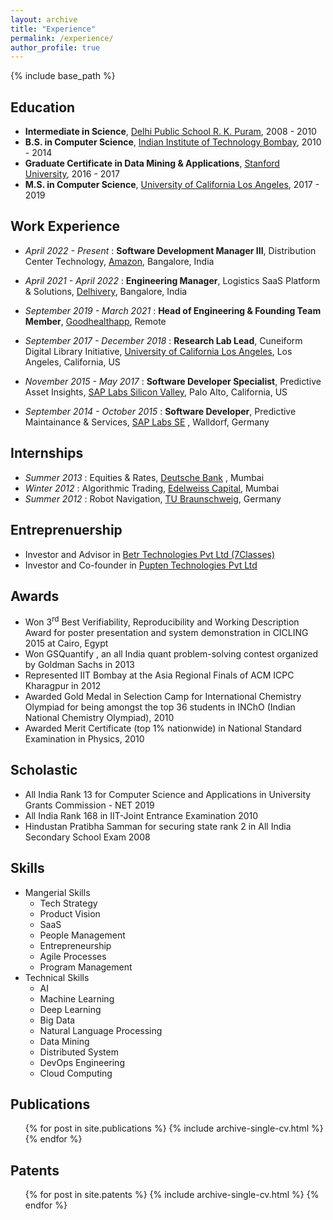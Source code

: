 ```yaml
---
layout: archive
title: "Experience"
permalink: /experience/
author_profile: true
---
```


{% include base_path %}

Education
--------
* **Intermediate in Science**, [Delhi Public School R. K. Puram](https://dpsrkp.net/), 2008 - 2010
* **B.S. in Computer Science**, [Indian Institute of Technology Bombay](https://www.iitb.ac.in/), 2010 - 2014
* **Graduate Certificate in Data Mining & Applications**, [Stanford University](https://www.stanford.edu/), 2016 - 2017 
* **M.S. in Computer Science**, [University of California Los Angeles](https://www.ucla.edu/), 2017 - 2019

Work Experience
--------
* *April 2022 - Present* : **Software Development Manager III**, Distribution Center Technology, [Amazon](https://amazon.com), Bangalore, India

* *April 2021 - April 2022* : **Engineering Manager**, Logistics SaaS Platform & Solutions, [Delhivery](https://www.delhivery.com/), Bangalore, India

* *September 2019 - March 2021* : **Head of Engineering & Founding Team Member**, [Goodhealthapp](https://www.goodhealthapp.com/), Remote

* *September 2017 - December 2018* : **Research Lab Lead**, Cuneiform Digital Library Initiative, [University of California Los Angeles](https://www.ucla.edu/), Los Angeles, California, US

* *November 2015 - May 2017* : **Software Developer Specialist**, Predictive Asset Insights, [SAP Labs Silicon Valley](https://www.sap.com/), Palo Alto, California, US

* *September 2014 - October 2015* : **Software Developer**, Predictive Maintainance & Services, [SAP Labs SE](https://www.sap.com/)
, Walldorf, Germany

Internships
--------

* *Summer 2013* : Equities & Rates, [Deutsche Bank](https://country.db.com/india) , Mumbai
* *Winter 2012* : Algorithmic Trading, [Edelweiss Capital](https://www.edelweiss.in/), Mumbai
* *Summer 2012* : Robot Navigation, [TU Braunschweig](https://www.tu-braunschweig.de/en/), Germany

Entreprenuership
--------
* Investor and Advisor in [Betr Technologies Pvt Ltd (7Classes)](https://7classes.com/)
* Investor and Co-founder in [Pupten Technologies Pvt Ltd](https://pupten.com/)

Awards
--------
* Won 3<sup>rd</sup> Best Verifiability, Reproducibility and Working Description Award for poster presentation and system demonstration in CICLING 2015 at Cairo, Egypt
* Won GSQuantify , an all India quant problem-solving contest organized by Goldman Sachs in 2013
* Represented IIT Bombay at the Asia Regional Finals of ACM ICPC Kharagpur in 2012
* Awarded Gold Medal in Selection Camp for International Chemistry Olympiad
for being amongst the top 36 students in INChO (Indian National Chemistry Olympiad), 2010
* Awarded Merit Certificate (top 1% nationwide) in National Standard Examination in Physics, 2010

Scholastic
--------
* All India Rank 13 for Computer Science and Applications in University Grants Commission - NET 2019
* All India Rank 168 in IIT-Joint Entrance Examination 2010
* Hindustan Pratibha Samman for securing state rank 2 in All India Secondary School Exam 2008
  
Skills
--------

* Mangerial Skills
  * Tech Strategy 
  * Product Vision 
  * SaaS
  * People Management 
  * Entrepreneurship
  * Agile Processes 
  * Program Management
* Technical Skills
  * AI
  * Machine Learning
  * Deep Learning
  * Big Data
  * Natural Language Processing
  * Data Mining
  * Distributed System
  * DevOps Engineering
  * Cloud Computing

Publications
--------
  <ul>{% for post in site.publications %}
    {% include archive-single-cv.html %}
  {% endfor %}</ul>

Patents
--------
  <ul>{% for post in site.patents %}
    {% include archive-single-cv.html %}
  {% endfor %}</ul>
  
<!-- Talks
--------
  <ul>{% for post in site.talks %}
    {% include archive-single-talk-cv.html %}
  {% endfor %}</ul> -->
  
<!-- Teaching
--------
  <ul>{% for post in site.teaching %}
    {% include archive-single-cv.html %}
  {% endfor %}</ul> -->
  
<!-- Service and leadership
--------
* Currently signed in to 43 different slack teams -->
